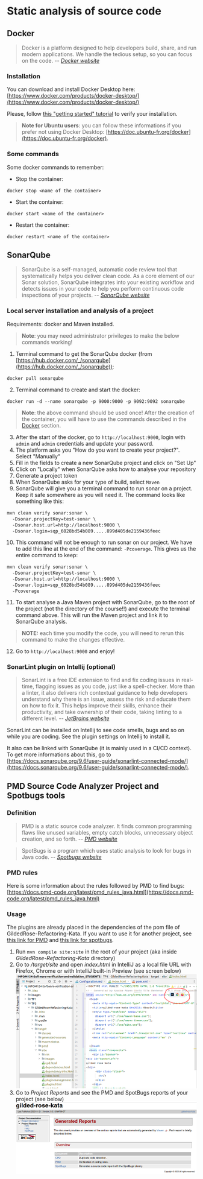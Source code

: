 # Static analysis of source code

## Docker

> Docker is a platform designed to help developers build, share, and run modern applications. We handle the tedious setup, so you can focus on the code.
> -- <cite>[Docker website](https://www.docker.com/)</cite>

### Installation

You can download and install Docker Desktop here: [https://www.docker.com/products/docker-desktop/](https://www.docker.com/products/docker-desktop/)

Please, follow [this "getting started" tutorial](https://www.docker.com/blog/getting-started-with-docker-desktop/) to verify your installation.

> **Note for Ubuntu users**: you can follow these informations if you prefer not using Docker Desktop: [https://doc.ubuntu-fr.org/docker](https://doc.ubuntu-fr.org/docker).

### Some commands

Some docker commands to remember:
- Stop the container:
```console
docker stop <name of the container>
```
- Start the container:
```console
docker start <name of the container>
```

- Restart the container:
```console
docker restart <name of the container>
```

## SonarQube

> SonarQube is a self-managed, automatic code review tool that systematically helps you deliver clean code. As a core element of our Sonar solution, SonarQube integrates into your existing workflow and detects issues in your code to help you perform continuous code inspections of your projects.
> -- <cite>[SonarQube website](https://docs.sonarqube.org/latest/)</cite>

### Local server installation and analysis of a project

Requirements: docker and Maven installed.

> **Note**: you may need administrator privileges to make the below commands working!

1. Terminal command to get the SonarQube docker (from [https://hub.docker.com/_/sonarqube](https://hub.docker.com/_/sonarqube)):
```console
docker pull sonarqube
```
2. Terminal command to create and start the docker:
```console
docker run -d --name sonarqube -p 9000:9000 -p 9092:9092 sonarqube
```
> **Note**: the above command should be used once! After the creation of the container, you will have to use the commands described in the [Docker](#some-commands) section.

3. After the start of the docker, go to `http://localhost:9000`, login with `admin` and `admin` credentials and update your password.
4. The platform asks you "How do you want to create your project?". Select "Manually"
5. Fill in the fields to create a new SonarQube project and click on "Set Up"
6. Click on "Locally" when SonarQube asks how to analyse your repository
7. Generate a project token
8. When SonarQube asks for your type of build, select `Maven`
9. SonarQube will give you a terminal command to run sonar on a project. Keep it safe somewhere as you will need it. The command looks like something like this:

```console
mvn clean verify sonar:sonar \
  -Dsonar.projectKey=test-sonar \
  -Dsonar.host.url=http://localhost:9000 \
  -Dsonar.login=sqp_6028bd54b089.....899d405de2159436feec
```

10. This command will not be enough to run sonar on our project. We have to add this line at the end of the command: `-Pcoverage`. This gives us the entire command to keep:
```console
mvn clean verify sonar:sonar \
  -Dsonar.projectKey=test-sonar \
  -Dsonar.host.url=http://localhost:9000 \
  -Dsonar.login=sqp_6028bd54b089.....899d405de2159436feec
  -Pcoverage
```

11. To start analyse a Java Maven project with SonarQube, go to the root of the project (not the directory of the course!!) and execute the terminal command above. This will run the Maven project and link it to SonarQube analysis.
> **NOTE:** each time you modify the code, you will need to rerun this command to make the changes effective.
12. Go to `http://localhost:9000` and enjoy!


### SonarLint plugin on Intellij (optional)

> SonarLint is a free IDE extension to find and fix coding issues in real-time, flagging issues as you code, just like a spell-checker. More than a linter, it also delivers rich contextual guidance to help developers understand why there is an issue, assess the risk and educate them on how to fix it. This helps improve their skills, enhance their productivity, and take ownership of their code, taking linting to a different level.
> -- <cite>[JetBrains website](https://plugins.jetbrains.com/plugin/7973-sonarlint)</cite>

SonarLint can be installed on Intellij to see code smells, bugs and so on while you are coding. See the plugin settings on Intellij to install it.

It also can be linked with SonarQube (it is mainly used in a CI/CD context). To get more informations about this, go to [https://docs.sonarqube.org/9.6/user-guide/sonarlint-connected-mode/](https://docs.sonarqube.org/9.6/user-guide/sonarlint-connected-mode/).


## PMD Source Code Analyzer Project and Spotbugs tools

### Definition

> PMD is a static source code analyzer. It finds common programming flaws like unused variables, empty catch blocks, unnecessary object creation, and so forth.
> -- <cite>[PMD website](https://docs.pmd-code.org/latest/index.html)</cite>

> SpotBugs is a program which uses static analysis to look for bugs in Java code.
> -- <cite>[Spotbugs website](https://spotbugs.github.io/)</cite>

### PMD rules

Here is some information about the rules followed by PMD to find bugs: [https://docs.pmd-code.org/latest/pmd_rules_java.html](https://docs.pmd-code.org/latest/pmd_rules_java.html)

### Usage

The plugins are already placed in the dependencies of the pom file of GildedRose-Refactoring-Kata. If you want to use it for another project, see [this link for PMD](https://docs.pmd-code.org/latest/pmd_userdocs_tools_maven.html) and [this link for spotbugs](https://spotbugs.readthedocs.io/en/latest/maven.html).
1. Run ```mvn compile site:site``` in the root of your project (aka inside *GildedRose-Refactoring-Kata* directory)
2. Go to */target/site* and open *index.html* in IntelliJ as a local file URL with Firefox, Chrome or with IntelliJ built-in Preview (see screen below)
![open-html.png](../images/open-html.png)
3. Go to *Project Reports* and see the PMD and SpotBugs reports of your project (see below)
![reports-html.png](../images/reports-html.png)